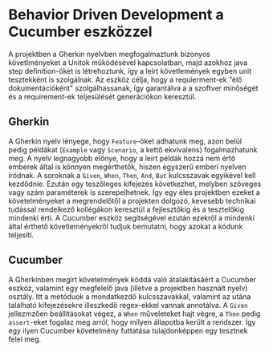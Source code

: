 # Behavior Driven Development a Cucumber eszközzel

A projektben a Gherkin nyelvben megfogalmaztunk bizonyos követlményeket a Unitok működésével kapcsolatban, majd azokhoz java step definition-öket is létrehoztunk, így a leírt követlemények egyben unit tesztekként is szolgálnak. Az eszköz célja, hogy a requierment-ek "élő dokumentációként" szolgálhassanak, így garantálva a a szoftver minőségét és a requirement-ek teljesülését generációkon keresztül.

## Gherkin

A Gherkin nyelv lényege, hogy `Feature`-öket adhatunk meg, azon belül pedig példákat (`Example` vagy `Scenario`, a kettő ekvivalens) fogalmazhatunk meg. A nyelv legnagyobb előnye, hogy a leírt példák hozzá nem értő emberek által is könnyen megérthetők, hiszen egyszerű emberi nyelven íródnak. A soroknak a `Given`, `When`, `Then`, `And`, `But` kulcsszavak egyikével kell kezdődnie. Ezután egy teszőleges kifejezés következhet, melyben szöveges vagy szám paraméterek is szerepelhetnek. Így egy éles projektben ezeket a követelményeket a megrendelőtől a projekten dolgozó, kevesebb technikai tudással rendelkező kollégákon keresztül a fejlesztőkig és a tesztelőkig mindenki érti. A Cucumber eszköz segítségével ezután ezekről a mindenki által érthető követleményekről tudjuk bemutatni, hogy azokat a kódunk teljesíti.

## Cucumber
A Gherkinben megírt követelmények kóddá való átalakításáért a Cucumber eszköz, valamint egy megfelelő java (illetve a projektben használt nyelv) osztály. Itt a metóduok a mondatkezdő kulcsszavakkal, valamint az utána található kifejezésekre illeszkedő regex-ekkel vannak annotálva. A `Given` jellezmzően beállításokat végez, a `When` műveleteket hajt végre, a `Then` pedig `assert`-eket fogalaz meg arról, hogy milyen állapotba került a rendszer. Így egy ilyen Cucumber követelmény futtatása tulajdonképpen egy tesztnek felel meg.
